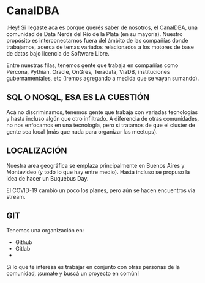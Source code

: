 # CanalDBA

¡Hey! Si llegaste aca es porque querés saber de nosotros, el CanalDBA, una comunidad de Data Nerds del Río de la Plata (en su mayoría). Nuestro propósito es interconectarnos fuera del ámbito de las compañías donde trabajamos, acerca de temas variados relacionados a los motores de base de datos bajo licencia de Software Libre.

Entre nuestras filas, tenemos gente que trabaja en compañías como Percona, Pythian, Oracle, OnGres, Teradata, ViaDB, instituciones gubernamentales, etc (iremos agregando a medida que se vayan sumando).

## SQL O NOSQL, ESA ES LA CUESTIÓN
Acá no discriminamos, tenemos gente que trabaja con variadas tecnologías y hasta incluso algún que otro infiltrado. A diferencia de otras comunidades, no nos enfocamos en una tecnología, pero si tratamos de que el cluster de gente sea local (más que nada para organizar las meetups).

## LOCALIZACIÓN
Nuestra area geográfica se emplaza principalmente en Buenos Aires y Montevideo (y todo lo que hay entre medio). Hasta incluso se propuso la idea de hacer un Buquebus Day.

El COVID-19 cambió un poco los planes, pero aún se hacen encuentros via stream.

## GIT
Tenemos una organización en:

- Github
- Gitlab
- 
Si lo que te interesa es trabajar en conjunto con otras personas de la comunidad, ¡sumate y buscá un proyecto en común!
